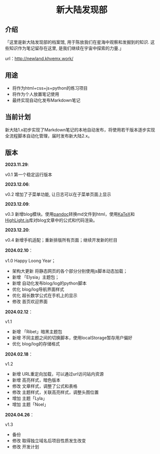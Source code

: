 
<h1 align="center"> 新大陆发现部 </h1>


## 介绍

「这里是新大陆发现部的档案馆, 用于陈放我们在星海中观察和发掘到的知识. 这些知识作为笔记留存在这里, 是我们继续在宇宙中探索的力量.」

url：http://newland.khvemx.work/

## 用途

* 将作为html+css+js+python的练习项目
* 将作为个人放置笔记使用
* 最终实现自动化发布Markdown笔记

## 当前计划

新大陆1.x初步实现了Markdown笔记的本地自动发布，将使用若干版本逐步实现全流程脚本自动化管理，届时发布新大陆2.x。

## 版本

**2023.11.29**: 

v0.1 第一个稳定运行版本 

**2023.12.06**: 

v0.2 增加了子菜单功能, 让日志可以在子菜单页面上显示 

**2023.12.09**: 

v0.3 新增blog模块。使用[pandoc](https://github.com/jgm/pandoc)转换md文件到html，使用[KaTeX](https://github.com/KaTeX/KaTeX)和[HighLight.js](https://github.com/highlightjs/highlight.js)库对blog文章中的公式和代码渲染。

**2023.12.20**: 

v0.4 新增手机适配；重新排版所有页面；继续开发新的栏目

**2024.02.10**：

v1.0 Happy Loong Year；
- 架构大更新 将静态网页的各个部分分别使用js脚本动态加载；
- 新增 「Elysia」主题包；
- 新增 自动化发布blog/log的python脚本
- 优化 blog/log导航界面样式
- 优化 超长数学公式在手机上的显示
- 修改 首页欢迎界面

**2024.02.12**：

v1.1 
- 新增 「Ribet」暗黑主题包
- 新增 不同主题之间的切换脚本，使用localStorage暂存用户偏好
- 优化 blog/log的存储格式

**2024.02.18**：

v1.2
- 新增 URL重定向加载，可以通过url访问站内资源
- 新增 高亮样式，暗色版本
- 修改 文章样式，调整了公式和表格
- 修改 主题样式，关联高亮样式，调整头图位置
- 增加 主题「Lyla」
- 增加 主题「Noel」

**2024.04.26**：

v1.3
- 备份
- 修改 取得独立域名后项目性质发生改变
- 修改 开发计划
